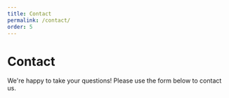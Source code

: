 ```yaml
---
title: Contact
permalink: /contact/
order: 5
---
```


# Contact

We're happy to take your questions! Please use the form below to contact us.
